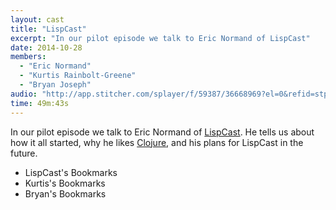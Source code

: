 ```yaml
---
layout: cast
title: "LispCast"
excerpt: "In our pilot episode we talk to Eric Normand of LispCast"
date: 2014-10-28
members:
  - "Eric Normand"
  - "Kurtis Rainbolt-Greene"
  - "Bryan Joseph"
audio: "http://app.stitcher.com/splayer/f/59387/36668969?el=0&refid=stpr"
time: 49m:43s
---
```


In our pilot episode we talk to Eric Normand of [LispCast](http://www.lispcast.com/). He tells us about how it all started, why he likes [Clojure](http://clojure.org/), and his plans for LispCast in the future.

  - LispCast's Bookmarks
  - Kurtis's Bookmarks
  - Bryan's Bookmarks
